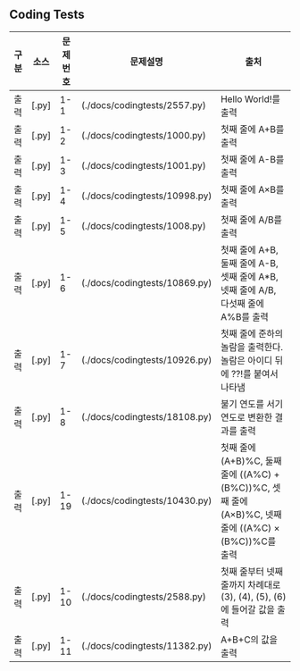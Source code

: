 ## Coding Tests

|구분|소스|문제번호|문제설명|출처|
|--|--|--|--|--|
|출력|[.py]|1-1|(./docs/codingtests/2557.py)|Hello World!를 출력|[백준 2557](https://www.acmicpc.net/problem/2557)|
|출력|[.py]|1-2|(./docs/codingtests/1000.py)|첫째 줄에 A+B를 출력|[백준 1000](https://www.acmicpc.net/problem/1000)|
|출력|[.py]|1-3|(./docs/codingtests/1001.py)|첫째 줄에 A-B를 출력|[백준 1001]|1-4|(https://www.acmicpc.net/problem/1001)|
|출력|[.py]|1-4|(./docs/codingtests/10998.py)|첫째 줄에 A×B를 출력|[백준 10998](https://www.acmicpc.net/problem/10998)|
|출력|[.py]|1-5|(./docs/codingtests/1008.py)|첫째 줄에 A/B를 출력|[백준 1008](https://www.acmicpc.net/problem/1008)|
|출력|[.py]|1-6|(./docs/codingtests/10869.py)|첫째 줄에 A+B, 둘째 줄에 A-B, 셋째 줄에 A*B, 넷째 줄에 A/B, 다섯째 줄에 A%B를 출력|[백준 10869](https://www.acmicpc.net/problem/10869)|
|출력|[.py]|1-7|(./docs/codingtests/10926.py)|첫째 줄에 준하의 놀람을 출력한다. 놀람은 아이디 뒤에 ??!를 붙여서 나타냄|[백준 10926](https://www.acmicpc.net/problem/10926)|
|출력|[.py]|1-8|(./docs/codingtests/18108.py)|불기 연도를 서기 연도로 변환한 결과를 출력|[백준 18108](https://www.acmicpc.net/problem/18108)|
|출력|[.py]|1-19|(./docs/codingtests/10430.py)|첫째 줄에 (A+B)%C, 둘째 줄에 ((A%C) + (B%C))%C, 셋째 줄에 (A×B)%C, 넷째 줄에 ((A%C) × (B%C))%C를 출력|[백준 10430](https://www.acmicpc.net/problem/10430)|
|출력|[.py]|1-10|(./docs/codingtests/2588.py)|첫째 줄부터 넷째 줄까지 차례대로 (3), (4), (5), (6)에 들어갈 값을 출력|[백준 2588](https://www.acmicpc.net/problem/2588)|
|출력|[.py]|1-11|(./docs/codingtests/11382.py)|A+B+C의 값을 출력|[백준 11382](https://www.acmicpc.net/problem/11382)|